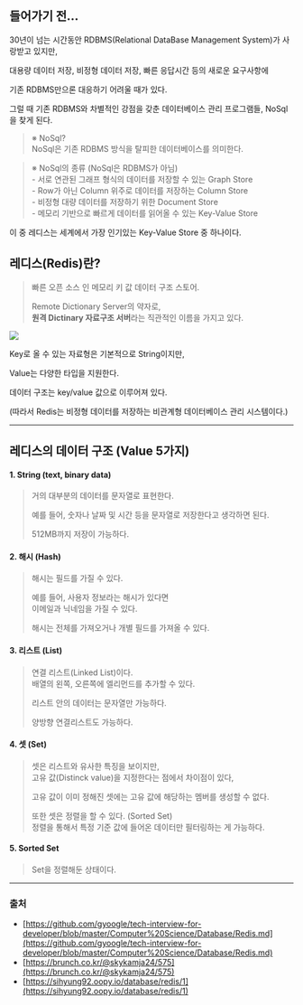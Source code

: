 ## 들어가기 전...

30년이 넘는 시간동안 RDBMS(Relational DataBase Management System)가 사랑받고 있지만,

대용량 데이터 저장, 비정형 데이터 저장, 빠른 응답시간 등의 새로운 요구사항에

기존 RDBMS만으론 대응하기 어려울 때가 있다.

그럴 때 기존 RDBMS와 차별적인 강점을 갖춘 데이터베이스 관리 프로그램들, NoSql을 찾게 된다.

> ※ NoSql?  
> NoSql은 기존 RDBMS 방식을 탈피한 데이터베이스를 의미한다.

> ※ NoSql의 종류 (NoSql은 RDBMS가 아님)  
> \- 서로 연관된 그래프 형식의 데이터를 저장할 수 있는 Graph Store  
> \- Row가 아닌 Column 위주로 데이터를 저장하는 Column Store  
> \- 비정형 대량 데이터를 저장하기 위한 Document Store  
> \- 메모리 기반으로 빠르게 데이터를 읽어올 수 있는 Key-Value Store

이 중 레디스는 세계에서 가장 인기있는 Key-Value Store 중 하나이다.

## 레디스(Redis)란?

> 빠른 오픈 소스 인 메모리 키 값 데이터 구조 스토어.  
>   
> Remote Dictionary Server의 약자로,  
> **원격 Dictinary 자료구조 서버**라는 직관적인 이름을 가지고 있다.

![](https://img1.daumcdn.net/thumb/R1280x0/?scode=mtistory2&fname=https%3A%2F%2Fblog.kakaocdn.net%2Fdn%2Fbc8NKa%2FbtrWRD2NmlC%2F8crJY06kBcJkZJUdXCKKb1%2Fimg.png)

Key로 올 수 있는 자료형은 기본적으로 String이지만, 

Value는 다양한 타입을 지원한다.

데이터 구조는 key/value 값으로 이루어져 있다.

(따라서 Redis는 비정형 데이터를 저장하는 비관계형 데이터베이스 관리 시스템이다.)

---

## 레디스의 데이터 구조 (Value 5가지)

#### 1\. String (text, binary data)

> 거의 대부분의 데이터를 문자열로 표현한다.   
>   
> 예를 들어, 숫자나 날짜 및 시간 등을 문자열로 저장한다고 생각하면 된다.  
>   
> 512MB까지 저장이 가능하다.

#### 2\. 해시 (Hash)

> 해시는 필드를 가질 수 있다.   
>   
> 예를 들어, 사용자 정보라는 해시가 있다면   
> 이메일과 닉네임을 가질 수 있다.   
>   
> 해시는 전체를 가져오거나 개별 필드를 가져올 수 있다.

#### 3\. 리스트 (List)

> 연결 리스트(Linked List)이다.   
> 배열의 왼쪽, 오른쪽에 엘리먼드를 추가할 수 있다.  
>   
> 리스트 안의 데이터는 문자열만 가능하다.  
>   
> 양방향 연결리스트도 가능하다.

#### 4\. 셋 (Set)

> 셋은 리스트와 유사한 특징을 보이지만,  
> 고유 값(Distinck value)을 지정한다는 점에서 차이점이 있다,  
>   
> 고유 값이 이미 정해진 셋에는 고유 값에 해당하는 멤버를 생성할 수 없다.  
>   
> 또한 셋은 정렬을 할 수 있다. (Sorted Set)  
> 정렬을 통해서 특정 기준 값에 들어온 데이터만 필터링하는 게 가능하다.

#### 5\. Sorted Set

> Set을 정렬해둔 상태이다.

---

### 출처

-   [https://github.com/gyoogle/tech-interview-for-developer/blob/master/Computer%20Science/Database/Redis.md](https://github.com/gyoogle/tech-interview-for-developer/blob/master/Computer%20Science/Database/Redis.md)
-   [https://brunch.co.kr/@skykamja24/575](https://brunch.co.kr/@skykamja24/575)
-   [https://sihyung92.oopy.io/database/redis/1](https://sihyung92.oopy.io/database/redis/1)